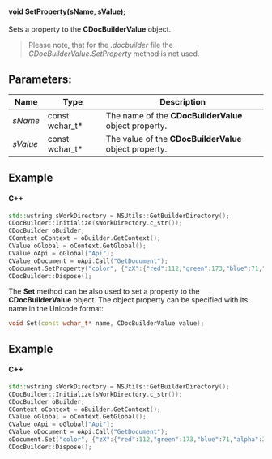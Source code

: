 #### void SetProperty(sName, sValue);

Sets a property to the **CDocBuilderValue** object.

> Please note, that for the *.docbuilder* file the *CDocBuilderValue.SetProperty* method is not used.

## Parameters:

| Name     | Type             | Description                                            |
| -------- | ---------------- | ------------------------------------------------------ |
| *sName*  | const wchar\_t\* | The name of the **CDocBuilderValue** object property.  |
| *sValue* | const wchar\_t\* | The value of the **CDocBuilderValue** object property. |

## Example

#### C++

```c++
std::wstring sWorkDirectory = NSUtils::GetBuilderDirectory();
CDocBuilder::Initialize(sWorkDirectory.c_str());
CDocBuilder oBuilder;
CContext oContext = oBuilder.GetContext();
CValue oGlobal = oContext.GetGlobal();
CValue oApi = oGlobal["Api"];
CValue oDocument = oApi.Call("GetDocument");
oDocument.SetProperty("color", {"zX":{"red":112,"green":173,"blue":71,"alpha":255},"type":"srgb","Zvf":null,"type":"uniColor"});
CDocBuilder::Dispose();
```

The **Set** method can be also used to set a property to the **CDocBuilderValue** object. The object property can be specified with its name in the Unicode format:

```c++
void Set(const wchar_t* name, CDocBuilderValue value);
```

## Example

#### C++

```c++
std::wstring sWorkDirectory = NSUtils::GetBuilderDirectory();
CDocBuilder::Initialize(sWorkDirectory.c_str());
CDocBuilder oBuilder;
CContext oContext = oBuilder.GetContext();
CValue oGlobal = oContext.GetGlobal();
CValue oApi = oGlobal["Api"];
CValue oDocument = oApi.Call("GetDocument");
oDocument.Set("color", {"zX":{"red":112,"green":173,"blue":71,"alpha":255},"type":"srgb","Zvf":null,"type":"uniColor"});
CDocBuilder::Dispose();
```
